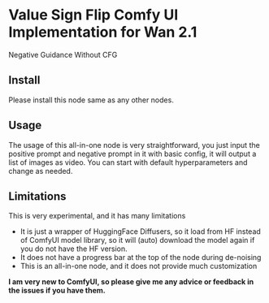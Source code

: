 # Value Sign Flip Comfy UI Implementation for Wan 2.1

Negative Guidance Without CFG

## Install
Please install this node same as any other nodes. 

## Usage 
The usage of this all-in-one node is very straightforward, you just input the positive prompt and negative prompt in it with basic config, it will output a list of images as video. You can start with default hyperparameters and change as needed. 

## Limitations
This is very experimental, and it has many limitations
- It is just a wrapper of HuggingFace Diffusers, so it load from HF instead of ComfyUI model library, so it will (auto) download the model again if you do not have the HF version.
- It does not have a progress bar at the top of the node during de-noising
- This is an all-in-one node, and it does not provide much customization 

**I am very new to ComfyUI, so please give me any advice or feedback in the issues if you have them.**